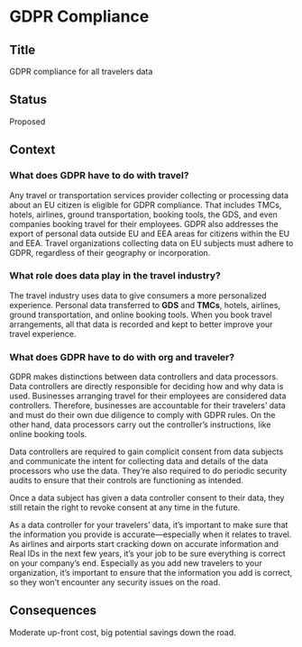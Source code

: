 # GDPR Compliance

## Title
GDPR compliance for all travelers data

## Status
Proposed

## Context
### What does GDPR have to do with travel? 

Any travel or transportation services provider collecting or processing data about an EU citizen is eligible for GDPR compliance. That includes TMCs, hotels, airlines, ground transportation, booking tools, the GDS, and even companies booking travel for their employees. GDPR also addresses the export of personal data outside EU and EEA areas for citizens within the EU and EEA. Travel organizations collecting data on EU subjects must adhere to GDPR, regardless of their geography or incorporation. 

### What role does data play in the travel industry? 

The travel industry uses data to give consumers a more personalized experience. Personal data transferred to **GDS** and **TMCs**, hotels, airlines, ground transportation, and online booking tools. When you book travel arrangements, all that data is recorded and kept to better improve your travel experience. 

### What does GDPR have to do with org and traveler? 

GDPR makes distinctions between data controllers and data processors. Data controllers are directly responsible for deciding how and why data is used. Businesses arranging travel for their employees are considered data controllers. Therefore, businesses are accountable for their travelers’ data and must do their own due diligence to comply with GDPR rules. On the other hand, data processors carry out the controller’s instructions, like online booking tools.  

Data controllers are required to gain complicit consent from data subjects and communicate the intent for collecting data and details of the data processors who use the data. They’re also required to do periodic security audits to ensure that their controls are functioning as intended.  

Once a data subject has given a data controller consent to their data, they still retain the right to revoke consent at any time in the future. 

As a data controller for your travelers’ data, it’s important to make sure that the information you provide is accurate—especially when it relates to travel. As airlines and airports start cracking down on accurate information and Real IDs in the next few years, it’s your job to be sure everything is correct on your company’s end. Especially as you add new travelers to your organization, it’s important to ensure that the information you add is correct, so they won’t encounter any security issues on the road. 

## Consequences
Moderate up-front cost, big potential savings down the road.
